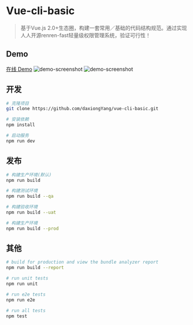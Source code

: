 # Vue-cli-basic

> 基于Vue.js 2.0+生态圈，构建一套常用／基础的代码结构规范。通过实现人人开源renren-fast轻量级权限管理系统，验证可行性！

## Demo
[在线 Demo](//fast.demo.renren.io/)
![demo-screenshot](https://github.com/daxiongYang/vue-cli-basic/blob/master/demo-screenshot/1518154896410.png)
![demo-screenshot](https://github.com/daxiongYang/vue-cli-basic/blob/master/demo-screenshot/1518154896410.png)

## 开发
```bash
# 克隆项目
git clone https://github.com/daxiongYang/vue-cli-basic.git

# 安装依赖
npm install

# 启动服务
npm run dev
```

## 发布
```bash
# 构建生产环境(默认)
npm run build

# 构建测试环境
npm run build --qa

# 构建验收环境
npm run build --uat

# 构建生产环境
npm run build --prod
```

## 其他
``` bash
# build for production and view the bundle analyzer report
npm run build --report

# run unit tests
npm run unit

# run e2e tests
npm run e2e

# run all tests
npm test
```